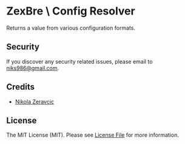 # ZexBre \ Config Resolver

Returns a value from various configuration formats.

## Security

If you discover any security related issues, please email to niks986@gmail.com.

## Credits

- [Nikola Zeravcic][link-author]

## License

The MIT License (MIT). Please see [License File](LICENSE.md) for more
information.

[link-author]: https://github.com/zeravcic
